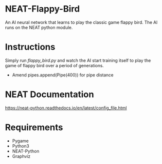 # NEAT-Flappy-Bird
An AI neural network that learns to play the classic game flappy bird. The AI runs on the NEAT python module.

# Instructions
Simply run *flappy_bird.py* and watch the AI start training itself to play the game of flappy bird over a period of generations. 
 - Amend pipes.append(Pipe(400)) for pipe distance

# NEAT Documentation
https://neat-python.readthedocs.io/en/latest/config_file.html

# Requirements
- Pygame
- Python3
- NEAT-Python
- Graphviz